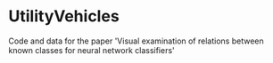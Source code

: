 # UtilityVehicles
Code and data for the paper 'Visual examination of relations between known classes for neural network classifiers'
